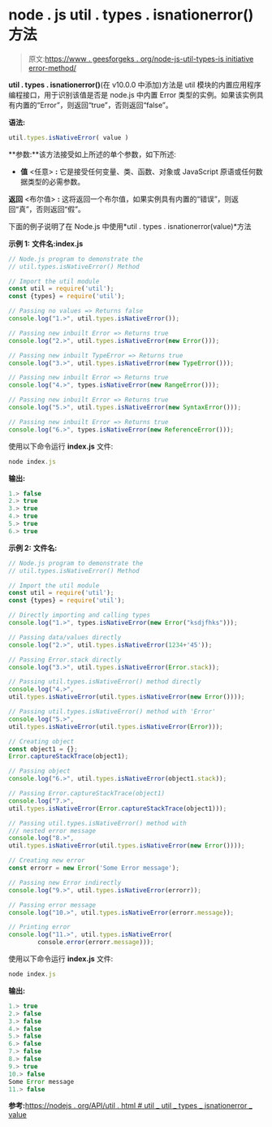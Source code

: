 # node . js util . types . isnationerror()方法

> 原文:[https://www . geesforgeks . org/node-js-util-types-is initiative error-method/](https://www.geeksforgeeks.org/node-js-util-types-isnativeerror-method/)

**util . types . isnationerror()**(在 v10.0.0 中添加)方法是 util 模块的内置应用程序编程接口，用于识别该值是否是 node.js 中内置 Error 类型的实例。如果该实例具有内置的“Error”，则返回“true”，否则返回“false”。

**语法:**

```js
util.types.isNativeError( value )
```

**参数:**该方法接受如上所述的单个参数，如下所述:

*   **值** <任意> **:** 它是接受任何变量、类、函数、对象或 JavaScript 原语或任何数据类型的必需参数。

**返回** <布尔值> **:** 这将返回一个布尔值，如果实例具有内置的“错误”，则返回“真”，否则返回“假”。

下面的例子说明了在 Node.js 中使用*util . types . isnationerror(value)*方法

**示例 1:** **文件名:index.js**

```js
// Node.js program to demonstrate the    
// util.types.isNativeError() Method

// Import the util module 
const util = require('util');
const {types} = require('util');

// Passing no values => Returns false
console.log("1.>", util.types.isNativeError());  

// Passing new inbuilt Error => Returns true
console.log("2.>", util.types.isNativeError(new Error())); 

// Passing new inbuilt TypeError => Returns true
console.log("3.>", util.types.isNativeError(new TypeError())); 

// Passing new inbuilt Error => Returns true
console.log("4.>", types.isNativeError(new RangeError())); 

// Passing new inbuilt Error => Returns true
console.log("5.>", util.types.isNativeError(new SyntaxError()));

// Passing new inbuilt Error => Returns true
console.log("6.>", types.isNativeError(new ReferenceError()));  
```

使用以下命令运行 **index.js** 文件:

```js
node index.js
```

**输出:**

```js
1.> false
2.> true
3.> true
4.> true
5.> true
6.> true

```

**示例 2:** **文件名:**

```js
// Node.js program to demonstrate the    
// util.types.isNativeError() Method

// Import the util module 
const util = require('util');
const {types} = require('util');

// Directly importing and calling types
console.log("1.>", types.isNativeError(new Error("ksdjfhks")));

// Passing data/values directly
console.log("2.>", util.types.isNativeError(1234+'45'));  

// Passing Error.stack directly
console.log("3.>", util.types.isNativeError(Error.stack));  

// Passing util.types.isNativeError() method directly
console.log("4.>", 
util.types.isNativeError(util.types.isNativeError(new Error())));

// Passing util.types.isNativeError() method with 'Error'
console.log("5.>", 
util.types.isNativeError(util.types.isNativeError(Error)));

// Creating object
const object1 = {};
Error.captureStackTrace(object1);

// Passing object
console.log("6.>", util.types.isNativeError(object1.stack)); 

// Passing Error.captureStackTrace(object1)
console.log("7.>", 
util.types.isNativeError(Error.captureStackTrace(object1))); 

// Passing util.types.isNativeError() method with
/// nested error message
console.log("8.>", 
util.types.isNativeError(util.types.isNativeError(new Error())));

// Creating new error
const errorr = new Error('Some Error message');

// Passing new Error indirectly 
console.log("9.>", util.types.isNativeError(errorr)); 

// Passing error message 
console.log("10.>", util.types.isNativeError(errorr.message)); 

// Printing error
console.log("11.>", util.types.isNativeError(
        console.error(errorr.message))); 
```

使用以下命令运行 **index.js** 文件:

```js
node index.js
```

**输出:**

```js
1.> true
2.> false
3.> false
4.> false
5.> false
6.> false
7.> false
8.> false
9.> true
10.> false
Some Error message
11.> false

```

**参考:**[https://nodejs . org/API/util . html # util _ util _ types _ isnationerror _ value](https://nodejs.org/api/util.html#util_util_types_isnativeerror_value)